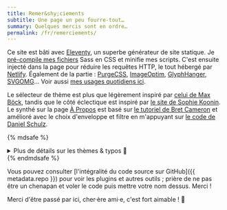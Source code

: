 ```yaml
---
title: Remer&shy;ciements
subtitle: Une page un peu fourre-tout…
summary: Quelques mercis sont en ordre…
permalink: /fr/remerciements/
---
```


Ce site est bâti avec [Eleventy](https://www.11ty.dev/), un superbe générateur de site statique. Je [pré-compile mes fichiers](/blog/eleventy-asset-pipeline-precompiled-assets/) Sass en CSS et minifie mes scripts. C'est ensuite injecté dans la page pour réduire les requêtes HTTP, le tout hébergé par [Netlify](https://netlify.com/). Également de la partie : [PurgeCSS](https://purgecss.com), [ImageOptim](https://imageoptim.com/mac), [GlyphHanger](https://github.com/zachleat/glyphhanger), [SVGOMG](https://jakearchibald.github.io/svgomg/)… Voir aussi [mes usages quotidiens ici](/fr/usages/).

Le sélecteur de thème est plus que légèrement inspiré par [celui de Max Böck](https://mxb.dev), tandis que le côté éclectique est inspiré par [le site de Sophie Koonin](https://localghost.dev/). Le synthé sur la page [À Propos](/fr/a-propos/) est basé sur [le tutoriel de Bret Cameron](https://css-tricks.com/how-to-code-a-playable-synth-keyboard/) et amélioré avec le choix d'enveloppe et filtre en m'appuyant sur [le code de Daniel Schulz](https://iamschulz.com/building-a-synthesizer-in-javascript/).

{% mdsafe %}
<details class="expander">
    <summary class="cta expander-cta | u-width100" style="--btn-justify-content:center">Plus de détails sur les thèmes &amp; typos 🎨</summary>
    <div class="expander-content">
        <ul>
            <li><strong>Dusk:</strong> Infusé de néon, ce thème inspiré par le style retrowave est grosso-modo toute ma personnalité en ligne. La superbe typo <a href="https://www.readvisions.com/marvin">Marvin Visions</a> est utilisée.</li>
            <li><strong>Dawn:</strong> Ce thème blanc-très-crème vise à être un mode clair de Dusk, avec assez de différences pour lui donner son propre <em>twist</em>.</li>
            <li><strong>Vapor:</strong> Une interprétation vaporwave d'un thème qui était très amusant à faire, je remercie une fois de plus Sophie Koonin qui a adopté cette esthétique ! <a href="https://www.dafont.com/vcr-osd-mono.font">VCR OSD Mono</a> était la seule typo qui fonctionnerait bien.</li>
            <li><strong>Y2K:</strong> J'ai grandi avec Windows 98 et XP, donc j'étais un peu obligé de faire ce thème, en tant que petit hommage. Ne ratz pas le logo du pied de page.</li>
            <li><strong>Neo-Tokyo:</strong> Le retrowave c'est cool, mais le style cyberpunk dystopique est cool aussi. Celui-ci est un peu à la sauce Akira ! Les titres bien larges utilisent <a href="https://fonts.google.com/specimen/Syncopate">Syncopate</a>.</li>
            <li><strong>Campfire:</strong> À l'opposé du thème précédent, celui-ci s'inspire fortement du jeu vidéo Firewatch et des superbes œuvres de <a href="http://ollymoss.com/#/firewatch/">Olly Moss</a>, sur un style plutôt "parcs nationaux" bien illustré par les titres en <a href="https://www.dafont.com/hagona.font">Hagona</a> et avec la silhouette du Mont Blanc en fond de l'accueil, parfois visible depuis ma ville natale. Les bandeaux en haut de page ont un fond "topographique" qui reprend quasiment tout le code de <a href="https://codepen.io/scottkellum/details/poOWGQg">Scott Kellum</a>. (ah et aussi, <a href="https://alistairshepherd.uk/">Alistair</a> a fait tout ça bien mieux)</li>
        </ul>
    </div>
</details>
{% endmdsafe %}

Vous pouvez consulter [l'intégralité du code source sur GitHub]({{ metadata.repo }}) pour voir les plugins et autres outils ; prière de ne pas être un chenapan et voler le code puis mettre votre nom dessus. Merci !


Merci d'être passé par ici, cher·ère ami·e, c'est fort aimable ! 👋